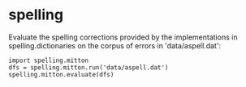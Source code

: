 # spelling

Evaluate the spelling corrections provided by the implementations in
spelling.dictionaries on the corpus of errors in 'data/aspell.dat':

    import spelling.mitton
    dfs = spelling.mitton.run('data/aspell.dat')
    spelling.mitton.evaluate(dfs)
